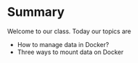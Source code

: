 # Summary 
Welcome to our class. Today our topics are
- How to manage data in Docker?
- Three ways to mount data on Docker

